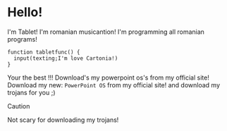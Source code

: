# Hello!
I'm Tablet!
I'm romanian musicantion! I'm programming all romanian programs!
```
function tabletfunc() {
  input(texting;I'm love Cartonia!)
}
```
Your the best !!!
Download's my powerpoint os's from my official site!
Download my new: `PowerPoint OS` from my official site! and download my trojans for you ;)
> [!CAUTION]
> Not scary for downloading my trojans!
